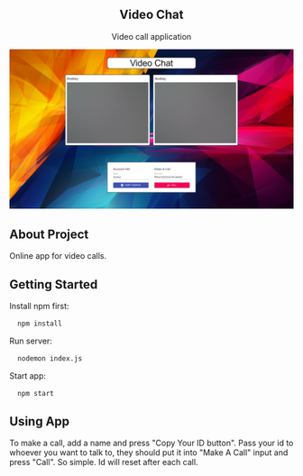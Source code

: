 <h2 align="center">Video Chat</h3>

  <p align="center">
    Video call application
    <br />
</p>

<!-- ABOUT THE PROJECT -->
![Alt text](/public/videochat-v2.png?raw=true "Videochat")

## About Project
<p>
Online app for video calls.
</p>

## Getting Started

Install npm first:

```sh
  npm install
```

Run server:

```sh
  nodemon index.js
  ```

Start app:

```sh
  npm start
```

## Using App

To make a call, add a name and press "Copy Your ID button". Pass your id to whoever you want to talk to, they should put it into "Make A Call" input and press "Call". So simple. Id will reset after each call.
